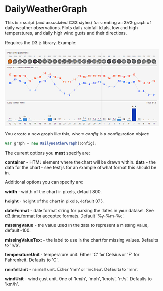 # DailyWeatherGraph

This is a script (and associated CSS styles) for creating an SVG graph of daily weather observations.
Plots daily rainfall totals, low and high temperatures, and daily high wind gusts and their directions.

Requires the D3.js library. Example:

![Example image](example.png)

You create a new graph like this, where *config* is a configuration object:
```javascript
var graph = new DailyWeatherGraph(config);
```

The current options you **must** specify are:

**container** - HTML element where the chart will be drawn within.
**data** - the data for the chart - see test.js for an example of what format this should be in.

Additional options you can specify are:

**width** - width of the chart in pixels, default 800.

**height** - height of the chart in pixels, default 375.

**dateFormat** - date format string for parsing the dates in your dataset. See <a href="https://github.com/mbostock/d3/wiki/Time-Formatting">d3.time.format</a> for accepted formats. Default '%y-%m-%d'.

**missingValue** - the value used in the data to represent a missing value, default -100.

**missingValueText** - the label to use in the chart for missing values. Defaults to 'n/a'.

**temperatureUnit** - temperature unit. Either 'C' for Celsius or 'F' for Fahrenheit. Defaults to 'C'.

**rainfallUnit** - rainfall unit. Either 'mm' or 'inches'. Defaults to 'mm'.

**windUnit** - wind gust unit. One of 'km/h', 'mph', 'knots', 'm/s'. Defaults to 'km/h'.
